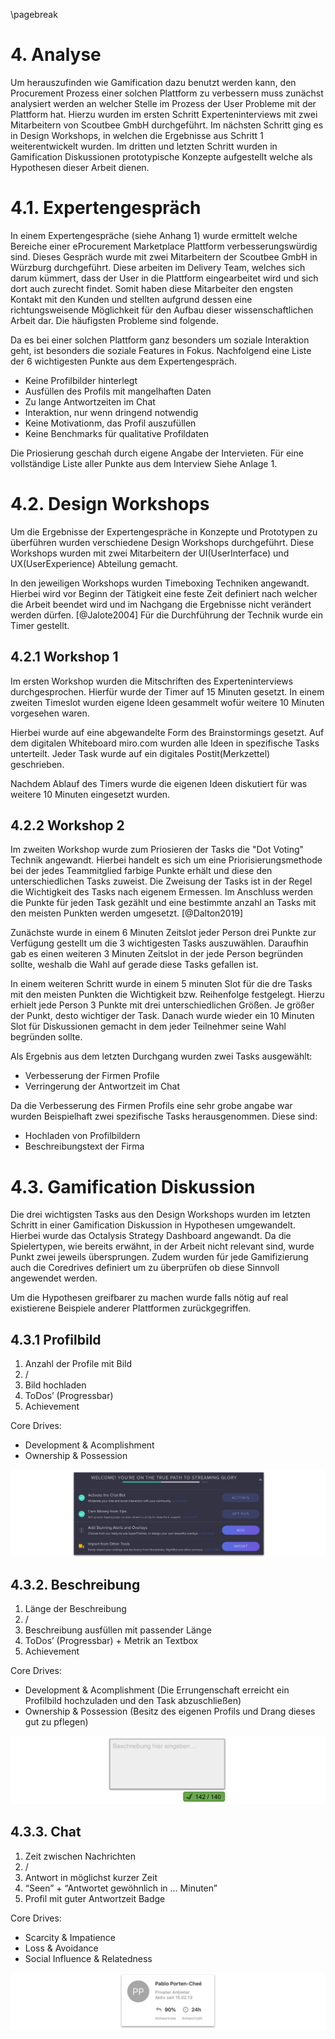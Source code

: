 \pagebreak

# 4. Analyse

Um herauszufinden wie Gamification dazu benutzt werden kann, den Procurement Prozess einer solchen Plattform zu verbessern muss zunächst analysiert werden an welcher Stelle im Prozess der User Probleme mit der Plattform hat. Hierzu wurden im ersten Schritt Experteninterviews mit zwei Mitarbeitern von Scoutbee GmbH durchgeführt. Im nächsten Schritt ging es in Design Workshops, in welchen die Ergebnisse aus Schritt 1 weiterentwickelt wurden. Im dritten und letzten Schritt wurden in Gamification Diskussionen prototypische Konzepte aufgestellt welche als Hypothesen dieser Arbeit dienen.

# 4.1. Expertengespräch

In einem Expertengespräche (siehe Anhang 1) wurde ermittelt welche Bereiche einer eProcurement Marketplace Plattform verbesserungswürdig sind. Dieses Gespräch wurde mit zwei Mitarbeitern der Scoutbee GmbH in Würzburg durchgeführt. Diese arbeiten im Delivery Team, welches sich darum kümmert, dass der User in die Plattform eingearbeitet wird und sich dort auch zurecht findet. Somit haben diese Mitarbeiter den engsten Kontakt mit den Kunden und stellten aufgrund dessen eine richtungsweisende Möglichkeit für den Aufbau dieser wissenschaftlichen Arbeit dar. Die häufigsten Probleme sind folgende.

Da es bei einer solchen Plattform ganz besonders um soziale Interaktion geht, ist besonders die soziale Features in Fokus. Nachfolgend eine Liste der 6 wichtigesten Punkte aus dem Expertengespräch.

- Keine Profilbilder hinterlegt
- Ausfüllen des Profils mit mangelhaften Daten
- Zu lange Antwortzeiten im Chat
- Interaktion, nur wenn dringend notwendig
- Keine Motivationm, das Profil auszufüllen
- Keine Benchmarks für qualitative Profildaten

Die Priosierung geschah durch eigene Angabe der Intervieten. Für eine vollständige Liste aller Punkte aus dem Interview Siehe Anlage 1.

# 4.2. Design Workshops

Um die Ergebnisse der Expertengespräche in Konzepte und Prototypen zu überführen wurden verschiedene Design Workshops durchgeführt. Diese Workshops wurden mit zwei Mitarbeitern der UI(UserInterface) und UX(UserExperience) Abteilung gemacht.

In den jeweiligen Workshops wurden Timeboxing Techniken angewandt. Hierbei wird vor Beginn der Tätigkeit eine feste Zeit definiert nach welcher die Arbeit beendet wird und im Nachgang die Ergebnisse nicht verändert werden dürfen. [@Jalote2004] Für die Durchführung der Technik wurde ein Timer gestellt.

## 4.2.1 Workshop 1

Im ersten Workshop wurden die Mitschriften des Experteninterviews durchgesprochen. Hierfür wurde der Timer auf 15 Minuten gesetzt. In einem zweiten Timeslot wurden eigene Ideen gesammelt wofür weitere 10 Minuten vorgesehen waren.

Hierbei wurde auf eine abgewandelte Form des Brainstormings gesetzt. Auf dem digitalen Whiteboard miro.com wurden alle Ideen in spezifische Tasks unterteilt. Jeder Task wurde auf ein digitales Postit(Merkzettel) geschrieben.

Nachdem Ablauf des Timers wurde die eigenen Ideen diskutiert für was weitere 10 Minuten eingesetzt wurden.

## 4.2.2 Workshop 2

Im zweiten Workshop wurde zum Priosieren der Tasks die "Dot Voting" Technik angewandt. Hierbei handelt es sich um eine Priorisierungsmethode bei der jedes Teammitglied farbige Punkte erhält und diese den unterschiedlichen Tasks zuweist. Die Zweisung der Tasks ist in der Regel die Wichtigkeit des Tasks nach eigenem Ermessen. Im Anschluss werden die Punkte für jeden Task gezählt und eine bestimmte anzahl an Tasks mit den meisten Punkten werden umgesetzt. [@Dalton2019]

Zunächste wurde in einem 6 Minuten Zeitslot jeder Person drei Punkte zur Verfügung gestellt um die 3 wichtigesten Tasks auszuwählen. Daraufhin gab es einen weiteren 3 Minuten Zeitslot in der jede Person begründen sollte, weshalb die Wahl auf gerade diese Tasks gefallen ist.

In einem weiteren Schritt wurde in einem 5 minuten Slot für die dre Tasks mit den meisten Punkten die Wichtigkeit bzw. Reihenfolge festgelegt. Hierzu erhielt jede Person 3 Punkte mit drei unterschiedlichen Größen. Je größer der Punkt, desto wichtiger der Task. Danach wurde wieder ein 10 Minuten Slot für Diskussionen gemacht in dem jeder Teilnehmer seine Wahl begründen sollte.

Als Ergebnis aus dem letzten Durchgang wurden zwei Tasks ausgewählt:

- Verbesserung der Firmen Profile
- Verringerung der Antwortzeit im Chat

Da die Verbesserung des Firmen Profils eine sehr grobe angabe war wurden Beispielhaft zwei spezifische Tasks herausgenommen. Diese sind:

- Hochladen von Profilbildern
- Beschreibungstext der Firma

# 4.3. Gamification Diskussion

Die drei wichtigsten Tasks aus den Design Workshops wurden im letzten Schritt in einer Gamification Diskussion in Hypothesen umgewandelt.
Hierbei wurde das Octalysis Strategy Dashboard angewandt. Da die Spielertypen, wie bereits erwähnt, in der Arbeit nicht relevant sind, wurde Punkt zwei jeweils übersprungen. Zudem wurden für jede Gamifizierung auch die Coredrives definiert um zu überprüfen ob diese Sinnvoll angewendet werden.

Um die Hypothesen greifbarer zu machen wurde falls nötig auf real existierene Beispiele anderer Plattformen zurückgegriffen.

## 4.3.1 Profilbild

1. Anzahl der Profile mit Bild
2. /
3. Bild hochladen
4. ToDos’ (Progressbar)
5. Achievement

Core Drives:

- Development & Acomplishment
- Ownership & Possession

!["Vergleiche Streamelements"](assets/streamelements.png)

## 4.3.2. Beschreibung

1. Länge der Beschreibung
2. /
3. Beschreibung ausfüllen mit passender Länge
4. ToDos’ (Progressbar) + Metrik an Textbox
5. Achievement

Core Drives:

- Development & Acomplishment (Die Errungenschaft erreicht ein Profilbild hochzuladen und den Task abzuschließen)
- Ownership & Possession (Besitz des eigenen Profils und Drang dieses gut zu pflegen)

!["Beschreibung"](assets/beschreibung.png)

## 4.3.3. Chat

1. Zeit zwischen Nachrichten
2. /
3. Antwort in möglichst kurzer Zeit
4. “Seen” + “Antwortet gewöhnlich in ... Minuten”
5. Profil mit guter Antwortzeit Badge

Core Drives:

- Scarcity & Impatience
- Loss & Avoidance
- Social Influence & Relatedness

!["Vergleiche Ebay-Kleinanzeigen"](assets/kleinanzeigen.jpg)
